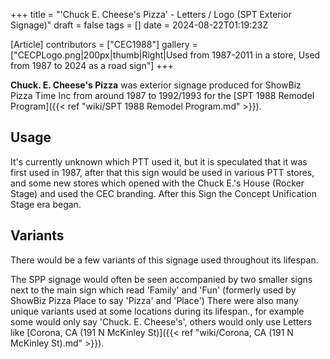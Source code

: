 +++
title = "'Chuck E. Cheese's Pizza' - Letters / Logo (SPT Exterior Signage)"
draft = false
tags = []
date = 2024-08-22T01:19:23Z

[Article]
contributors = ["CEC1988"]
gallery = ["CECPLogo.png|200px|thumb|Right|Used from 1987-2011 in a store, Used from 1987 to 2024 as a road sign"]
+++

****Chuck. E. Cheese's Pizza**** was exterior signage produced for ShowBiz Pizza Time Inc from around 1987 to 1992/1993 for the [SPT 1988 Remodel Program]({{< ref "wiki/SPT 1988 Remodel Program.md" >}}). 

## Usage ##
It's currently unknown which PTT used it, but it is speculated that it was first used in 1987, after that this sign would be used in various PTT stores, and some new stores which opened with the Chuck E.'s House (Rocker Stage) and used the CEC branding. After this Sign the Concept Unification Stage era began.

## Variants ##
There would be a few variants of this signage used throughout its lifespan.

The SPP signage would often be seen accompanied by two smaller signs next to the main sign which read 'Family' and 'Fun' (formerly used by ShowBiz Pizza Place to say 'Pizza' and 'Place') There were also many unique variants used at some locations during its lifespan., for example some would only say 'Chuck. E. Cheese's', others would only use Letters like [Corona, CA (191 N McKinley St)]({{< ref "wiki/Corona, CA (191 N McKinley St).md" >}}).